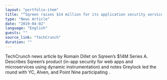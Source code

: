 ```yaml
---
layout: "portfolio-item"
title: "“Sqreen raises $14 million for its application security service”"
type: "News Article"
date: "2019‑04‑02"
language: "English"
guests: ""
source_link: "TechCrunch"
duration: ""
---
```


TechCrunch news article by Romain Dillet on Sqreen’s $14M Series A. Describes Sqreen’s product (in-app security for web apps and microservices using dynamic instrumentation) and notes Greylock led the round with YC, Alven, and Point Nine participating  .
